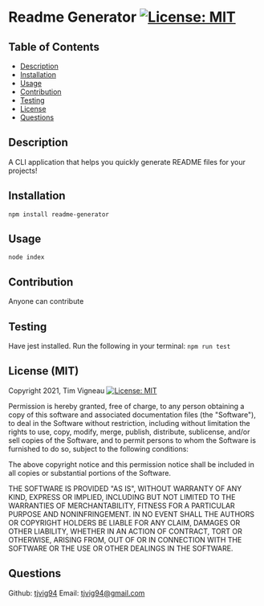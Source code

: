 # Readme Generator [![License: MIT](https://img.shields.io/badge/License-MIT-yellow.svg)](https://opensource.org/licenses/MIT)

## Table of Contents
 - [Description](#description)
 - [Installation](#installation)
 - [Usage](#Usage)
 - [Contribution](#contribution)
 - [Testing](#testing)
 - [License](#license)
 - [Questions](#questions)

## Description
A CLI application that helps you quickly generate README files for your projects!
    
## Installation
```npm install readme-generator```
    
## Usage
```node index```
    
## Contribution
Anyone can contribute
    
## Testing
Have jest installed. Run the following in your terminal: ```npm run test```

## License (MIT)
Copyright 2021, Tim Vigneau [![License: MIT](https://img.shields.io/badge/License-MIT-yellow.svg)](https://opensource.org/licenses/MIT)

Permission is hereby granted, free of charge, to any person obtaining a copy of this software and associated documentation files (the "Software"), to deal in the Software without restriction, including without limitation the rights to use, copy, modify, merge, publish, distribute, sublicense, and/or sell copies of the Software, and to permit persons to whom the Software is furnished to do so, subject to the following conditions:
        
The above copyright notice and this permission notice shall be included in all copies or substantial portions of the Software.
        
THE SOFTWARE IS PROVIDED "AS IS", WITHOUT WARRANTY OF ANY KIND, EXPRESS OR IMPLIED, INCLUDING BUT NOT LIMITED TO THE WARRANTIES OF MERCHANTABILITY, FITNESS FOR A PARTICULAR PURPOSE AND NONINFRINGEMENT. IN NO EVENT SHALL THE AUTHORS OR COPYRIGHT HOLDERS BE LIABLE FOR ANY CLAIM, DAMAGES OR OTHER LIABILITY, WHETHER IN AN ACTION OF CONTRACT, TORT OR OTHERWISE, ARISING FROM, OUT OF OR IN CONNECTION WITH THE SOFTWARE OR THE USE OR OTHER DEALINGS IN THE SOFTWARE.

## Questions
Github: [tjvig94](https://github.com/tjvig94)
Email: tjvig94@gmail.com

